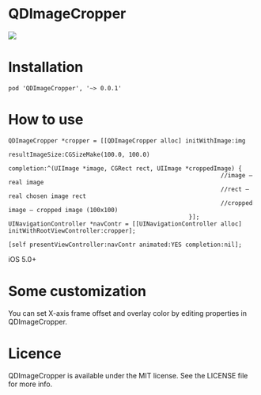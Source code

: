 QDImageCropper
==============

<img src=http://cl.ly/image/2S2p1g3U472Z/Image%202014-04-13%20at%202.52.43%20am.png></img>

<h1>Installation</h1>

    pod 'QDImageCropper', '~> 0.0.1'

<h1>How to use</h1>

    QDImageCropper *cropper = [[QDImageCropper alloc] initWithImage:img
                                                       resultImageSize:CGSizeMake(100.0, 100.0)
                                                            completion:^(UIImage *image, CGRect rect, UIImage *croppedImage) {
                                                                //image — real image
                                                                //rect — real chosen image rect
                                                                //cropped image — cropped image (100x100)
                                                       }];
    UINavigationController *navContr = [[UINavigationController alloc] initWithRootViewController:cropper];
        
    [self presentViewController:navContr animated:YES completion:nil];
    
iOS 5.0+
    
<h1>Some customization</h1>

You can set X-axis frame offset and overlay color by editing properties in QDImageCropper.

<h1>Licence</h1>

QDImageCropper is available under the MIT license. See the LICENSE file for more info.
